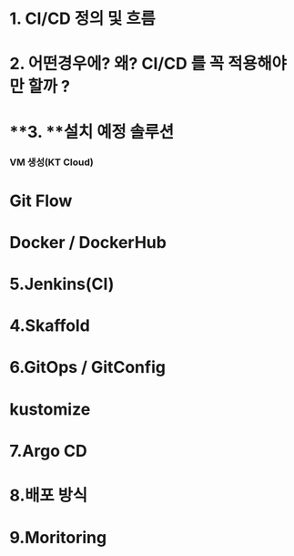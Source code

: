 # **1. CI/CD 정의 및 흐름**

# **2. 어떤경우에? 왜? CI/CD 를 꼭 적용해야만 할까 ?** 

# **3. **설치 예정 솔루션

### VM 생성(KT Cloud)

# Git Flow

# **Docker** / DockerHub

# 5.Jenkins(CI)

# 4.Skaffold

# 6.GitOps / GitConfig

# kustomize

# 7.Argo CD

# 8.배포 방식

# 9.Moritoring
